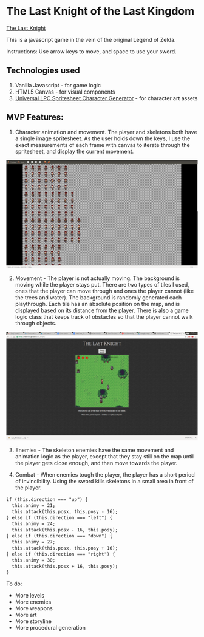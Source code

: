 # The Last Knight of the Last Kingdom

[The Last Knight](https://mbehrlich.github.io/last_knight)

This is a javascript game in the vein of the original Legend of Zelda.

Instructions: Use arrow keys to move, and space to use your sword.

## Technologies used

1. Vanilla Javascript - for game logic
2. HTML5 Canvas - for visual components
3. [Universal LPC Spritesheet Character Generator](http://gaurav.munjal.us/Universal-LPC-Spritesheet-Character-Generator/) - for character art assets

## MVP Features:

1) Character animation and movement. The player and skeletons both have a single image
spritesheet. As the user holds down the keys, I use the exact measurements of each frame
with canvas to iterate through the spritesheet, and display the current movement.

![spritesheet](./docs/spritesheet.png)

2) Movement - The player is not actually moving. The background is moving while the player
stays put. There are two types of tiles I used, ones that the player can move through and
ones the player cannot (like the trees and water). The background is randomly generated
each playthrough. Each tile has an absolute position on the map, and is displayed based on its
distance from the player. There is also a game logic class that keeps track of obstacles so
that the player cannot walk through objects.

![play](./docs/play.png)

3) Enemies - The skeleton enemies have the same movement and animation logic as
the player, except that they stay still on the map until the player gets close enough,
and then move towards the player.

4) Combat - When enemies tough the player, the player has a short period of invincibility.
Using the sword kills skeletons in a small area in front of the player.

```
if (this.direction === "up") {
  this.animy = 21;
  this.attack(this.posx, this.posy - 16);
} else if (this.direction === "left") {
  this.animy = 24;
  this.attack(this.posx - 16, this.posy);
} else if (this.direction === "down") {
  this.animy = 27;
  this.attack(this.posx, this.posy + 16);
} else if (this.direction === "right") {
  this.animy = 30;
  this.attack(this.posx + 16, this.posy);
}
```

To do:

- More levels
- More enemies
- More weapons
- More art
- More storyline
- More procedural generation
